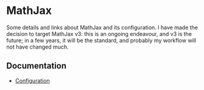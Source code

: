 # MathJax

Some details and links about MathJax and its configuration.  I have made the decision to target MathJax v3: this is an ongoing endeavour, and v3 is the future; in a few years, it will be the standard, and probably my workflow will not have changed much.

## Documentation

- [Configuration](http://docs.mathjax.org/en/latest/web/configuration.html#web-configuration)
